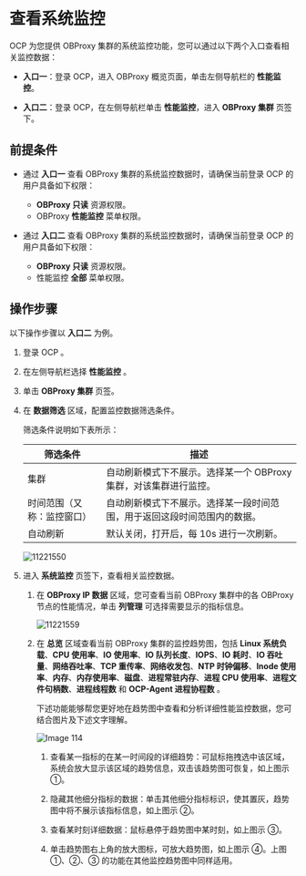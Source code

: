 # 查看系统监控

OCP 为您提供 OBProxy 集群的系统监控功能，您可以通过以下两个入口查看相关监控数据：

* **入口一**：登录 OCP，进入 OBProxy 概览页面，单击左侧导航栏的 **性能监控**。

* **入口二**：登录 OCP，在左侧导航栏单击 **性能监控**，进入 **OBProxy 集群** 页签下。

## 前提条件

* 通过 **入口一** 查看 OBProxy 集群的系统监控数据时，请确保当前登录 OCP 的用户具备如下权限：

  * **OBProxy 只读** 资源权限。
  * OBProxy **性能监控** 菜单权限。

* 通过 **入口二** 查看 OBProxy 集群的系统监控数据时，请确保当前登录 OCP 的用户具备如下权限：

  * **OBProxy 只读** 资源权限。
  * 性能监控 **全部** 菜单权限。

## 操作步骤

以下操作步骤以 **入口二** 为例。

1. 登录 OCP 。

2. 在左侧导航栏选择 **性能监控** 。

3. 单击 **OBProxy 集群** 页签。

4. 在 **数据筛选** 区域，配置监控数据筛选条件。

   筛选条件说明如下表所示：

   |     筛选条件  |  描述  |
   |---------------|---------|
   | 集群 | 自动刷新模式下不展示。选择某一个 OBProxy 集群，对该集群进行监控。  |
   | 时间范围（又称：监控窗口） | 自动刷新模式下不展示。选择某一段时间范围，用于返回这段时间范围内的数据。  |
   |自动刷新  |默认关闭，打开后，每 10s 进行一次刷新。|

    ![11221550](https://obbusiness-private.oss-cn-shanghai.aliyuncs.com/doc/img/ocp/410/obproxy%E7%9B%91%E6%8E%A7.png)

5. 进入 **系统监控** 页签下，查看相关监控数据。

   1. 在 **OBProxy IP 数据** 区域，您可查看当前 OBProxy 集群中的各 OBProxy 节点的性能情况，单击 **列管理** 可选择需要显示的指标信息。

        ![11221559](https://obbusiness-private.oss-cn-shanghai.aliyuncs.com/doc/img/ocp/401/obproxyIP%E6%95%B0%E6%8D%AE-1-1.png)

   2. 在 **总览** 区域查看当前 OBProxy 集群的监控趋势图，包括  **Linux 系统负载**、**CPU 使用率**、**IO 使用率**、**IO 队列长度**、**IOPS**、**IO 耗时**、**IO 吞吐量**、**网络吞吐率**、**TCP 重传率**、**网络收发包**、**NTP 时钟偏移**、**Inode 使用率**、**内存**、**内存使用率**、**磁盘**、**进程常驻内存**、**进程 CPU 使用率**、**进程文件句柄数**、**进程线程数** 和 **OCP-Agent 进程协程数** 。

        下述功能能够帮您更好地在趋势图中查看和分析详细性能监控数据，您可结合图片及下述文字理解。

        ![Image 114](https://obbusiness-private.oss-cn-shanghai.aliyuncs.com/doc/img/ocp/433/obproxy%E7%B3%BB%E7%BB%9F%E7%9B%91%E6%8E%A7.png)

        1. 查看某一指标的在某一时间段的详细趋势：可鼠标拖拽选中该区域，系统会放大显示该区域的趋势信息，双击该趋势图可恢复，如上图示 ①。

        2. 隐藏其他细分指标的数据：单击其他细分指标标识，使其置灰，趋势图中将不展示该指标信息，如上图示 ②。

        3. 查看某时刻详细数据：鼠标悬停于趋势图中某时刻，如上图示 ③。

        4. 单击趋势图右上角的放大图标，可放大趋势图，如上图示 ④。上图 ①、②、③ 的功能在其他监控趋势图中同样适用。
